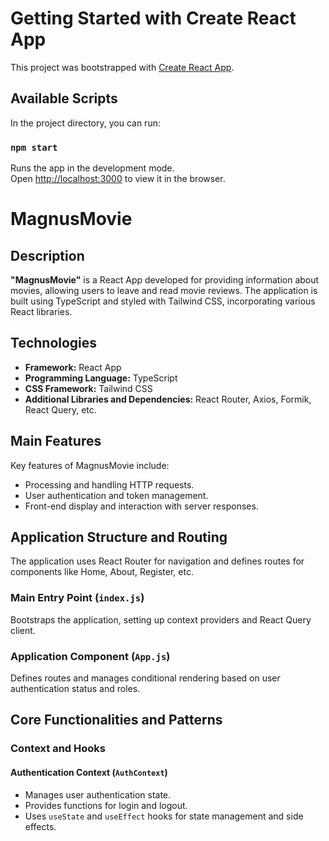 # Getting Started with Create React App

This project was bootstrapped with [Create React App](https://github.com/Valeras17).

## Available Scripts

In the project directory, you can run:

### `npm start`

Runs the app in the development mode.\
Open [http://localhost:3000](http://localhost:3000) to view it in the browser.

# MagnusMovie

## Description
**"MagnusMovie"** is a React App developed for providing information about movies, allowing users to leave and read movie reviews. The application is built using TypeScript and styled with Tailwind CSS, incorporating various React libraries.

## Technologies
- **Framework:** React App
- **Programming Language:** TypeScript
- **CSS Framework:** Tailwind CSS
- **Additional Libraries and Dependencies:** React Router, Axios, Formik, React Query, etc.

## Main Features
Key features of MagnusMovie include:
- Processing and handling HTTP requests.
- User authentication and token management.
- Front-end display and interaction with server responses.

## Application Structure and Routing
The application uses React Router for navigation and defines routes for components like Home, About, Register, etc.

### Main Entry Point (`index.js`)
Bootstraps the application, setting up context providers and React Query client.

### Application Component (`App.js`)
Defines routes and manages conditional rendering based on user authentication status and roles.

## Core Functionalities and Patterns

### Context and Hooks
#### Authentication Context (`AuthContext`)
- Manages user authentication state.
- Provides functions for login and logout.
- Uses `useState` and `useEffect` hooks for state management and side effects.









